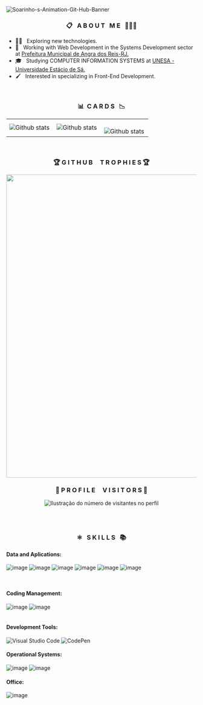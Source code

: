 <img src="https://i.ibb.co/PDvLxJ0/Soarinho-s-Animation-Git-Hub-Banner.gif" alt="Soarinho-s-Animation-Git-Hub-Banner" border="0">
<br>

<h3 align="center">📋 &nbsp; A B O U T &nbsp; M E &nbsp; 👨🏽‍💼</h3>
  

-  :man_technologist: &nbsp; Exploring new technologies.
- 💼 &nbsp; Working with Web Development in the Systems Development sector at <a href="https://www.angra.rj.gov.br/" target="_blank">Prefeitura Municipal de Angra dos Reis-RJ.</a>
- 🎓 &nbsp; Studying COMPUTER INFORMATION SYSTEMS at <a href="https://estacio.br/cursos/graduacao/sistemas-de-informacao" target="_blank">UNESA - Universidade Estácio de Sá.</a>
- 🖌️ &nbsp; Interested in specializing in Front-End Development.
<br>

<h3 align="center"> 📊&nbsp; C A R D S &nbsp; 📉 </h3>

 
<table>
  <tr>
    <td>
      <img
        align="left"
        src="https://github-readme-stats.vercel.app/api?username=soarinhooficial&theme=default&hide_border=false&include_all_commits=true&count_private=true"
        alt="Github stats"
      />
    </td>
    <td>
      <img
        align="left"
        src="https://github-readme-stats.vercel.app/api/top-langs/?username=soarinhooficial&theme=default&hide_border=false&include_all_commits=true&count_private=true&layout=compact"
        alt="Github stats"
      />
    </td>
    <td>
      <br />
      <img
        align="left"
        src="https://github-readme-streak-stats.herokuapp.com/?user=soarinhooficial&theme=default&hide_border=false"
        alt="Github stats"
      />
    </td>
  </tr>
</table>
<br />

<h3 align="center"> 🏆 G I T H U B &nbsp; &nbsp; T R O P H I E S 🏆 </h3>

<p align="center">
  <a
    href="https://github.com/ryo-ma/github-profile-trophy"
    title="repositório de troféus"
  >
    <p align="center">
      <img  align="center"
      width="800"
      src="https://github-profile-trophy.vercel.app/?username=soarinhooficial&column=8&theme=darkhub&no-frame=true&no-bg=true"
    />
    </p>
  </a>
</p>


  <h3 align="center">📍 P R O F I L E &nbsp; &nbsp; V I S I T O R S 📍 </h3>

  <p align="center">
  <img
    src="https://profile-counter.glitch.me/soarinhooficial/count.svg"
    alt="Ilustração do número de visitantes no perfil"
  />
</p>

<br>
<br>
<h3 align="center"> ⚛️ &nbsp; S K I L L S &nbsp; 📚  </h3>
<h4>Data and Aplications:</h4>

![image](https://img.shields.io/badge/HTML5-E34F26?style=for-the-badge&logo=html5&logoColor=white)
![image](https://img.shields.io/badge/CSS3-1572B6?style=for-the-badge&logo=css3&logoColor=white)
![image](https://img.shields.io/badge/Bootstrap-563D7C?style=for-the-badge&logo=bootstrap&logoColor=white)
![image](https://img.shields.io/badge/JavaScript-323330?style=for-the-badge&logo=javascript&logoColor=F7DF1E)
![image](https://img.shields.io/badge/PHP-777BB4?style=for-the-badge&logo=php&logoColor=white)
![image](https://img.shields.io/badge/MySQL-00000F?style=for-the-badge&logo=mysql&logoColor=white)

<br>
<p align="center">
<h4>Coding Management:</h4>

  ![image](https://img.shields.io/badge/Git-E34F26?style=for-the-badge&logo=git&logoColor=white)
  ![image](https://img.shields.io/badge/GitHub-100000?style=for-the-badge&logo=github&logoColor=white)  
<br>

<h4>Development Tools:</h4>

![Visual Studio Code](https://img.shields.io/badge/Visual%20Studio%20Code-0078d7.svg?style=for-the-badge&logo=visual-studio-code&logoColor=white)
![CodePen](https://img.shields.io/badge/CodePen-white?style=for-the-badge&logo=codepen&logoColor=black)
<br>

<h4>Operational Systems:</h4>

  ![image](https://img.shields.io/badge/Windows-017AD7?style=for-the-badge&logo=windows&logoColor=white)
  ![image](https://img.shields.io/badge/Linux-E34F26?style=for-the-badge&logo=linux&logoColor=black)
<br>

<h4>Office:</h4>

![image](https://img.shields.io/badge/Microsoft_Office-D83B01?style=for-the-badge&logo=microsoft-office&logoColor=white)
<br>
</p>
